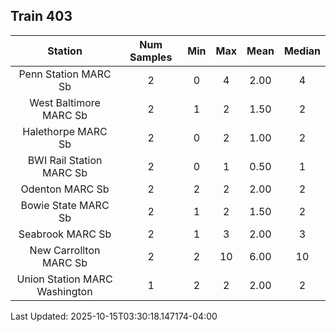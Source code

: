 ## Train 403

| Station | Num Samples | Min | Max | Mean | Median |
| :-----: | :---------: | :-: | :-: | :--: | :----: |
| Penn Station MARC Sb | 2 | 0 | 4 | 2.00 | 4 |
| West Baltimore MARC Sb | 2 | 1 | 2 | 1.50 | 2 |
| Halethorpe MARC Sb | 2 | 0 | 2 | 1.00 | 2 |
| BWI Rail Station MARC Sb | 2 | 0 | 1 | 0.50 | 1 |
| Odenton MARC Sb | 2 | 2 | 2 | 2.00 | 2 |
| Bowie State MARC Sb | 2 | 1 | 2 | 1.50 | 2 |
| Seabrook MARC Sb | 2 | 1 | 3 | 2.00 | 3 |
| New Carrollton MARC Sb | 2 | 2 | 10 | 6.00 | 10 |
| Union Station MARC Washington | 1 | 2 | 2 | 2.00 | 2 |


Last Updated: 2025-10-15T03:30:18.147174-04:00